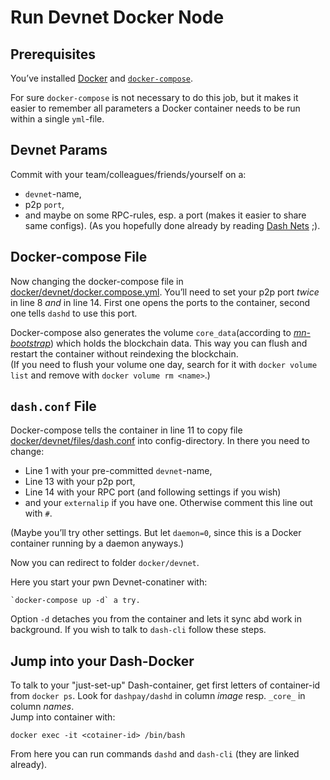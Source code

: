 # Run Devnet Docker Node

## Prerequisites
You’ve installed [Docker](https://docs.docker.com/engine/install/ubuntu/) and [`docker-compose`](https://docs.docker.com/compose/install/).

For sure `docker-compose` is not necessary to do this job, but it makes it easier to remember all parameters a Docker container needs to be run within a single `yml`-file.

## Devnet Params

Commit with your team/colleagues/friends/yourself on a:
- `devnet`-name,
- p2p `port`,
- and maybe on some RPC-rules, esp. a port (makes it easier to share same configs).
(As you hopefully done already by reading [Dash Nets](net_configs.md) ;).

## Docker-compose File
Now changing the docker-compose file in [docker/devnet/docker.compose.yml](./docker/devnet/docker-compose.yml).
You’ll need to set your p2p port *twice* in line 8 *and* in line 14. 
First one opens the ports to the container, second one tells `dashd` to use this port.

Docker-compose also generates the volume `core_data`(according to *[mn-bootstrap](https://github.com/dashevo/mn-bootstrap/)*) which holds the blockchain data. 
This way you can flush and restart the container without reindexing the blockchain.  
(If you need to flush your volume one day, search for it with `docker volume list` and remove with `docker volume rm <name>`.)

## `dash.conf` File
Docker-compose tells the container in line 11 to copy file [docker/devnet/files/dash.conf](./docker/devnet/files/dash.conf) into config-directory.
In there you need to change:
- Line 1 with your pre-committed `devnet`-name,
- Line 13 with your p2p port,
- Line 14 with your RPC port (and following settings if you wish)
- and your `externalip` if you have one. Otherwise comment this line out with `#`.

(Maybe you’ll try other settings. But let `daemon=0`, since this is a Docker container running by a daemon anyways.)

Now you can redirect to folder `docker/devnet`.

Here you start your pwn Devnet-conatiner with:
	
	`docker-compose up -d` a try.
	
Option `-d` detaches you from the container and lets it sync abd work in background. 
If you wish to talk to `dash-cli` follow these steps.

## Jump into your Dash-Docker
To talk to your "just-set-up" Dash-container, get first letters of container-id from `docker ps`. 
Look for `dashpay/dashd` in column *image* resp. `_core_` in column *names*.  
Jump into container with:
	
	docker exec -it <cotainer-id> /bin/bash

From here you can run commands `dashd` and `dash-cli` (they are linked already).
